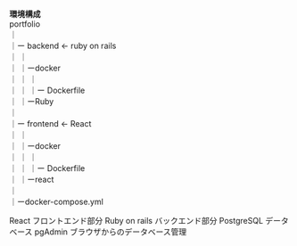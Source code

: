 **環境構成**  
portfolio  
｜  
｜ー backend    <- ruby on rails  
｜  ｜  
｜  ｜ーdocker  
｜  ｜ ｜  
｜  ｜ ｜ー Dockerfile  
｜  ｜ーRuby  
｜  
｜ー frontend   <- React  
｜  ｜  
｜  ｜ーdocker  
｜  ｜ ｜  
｜  ｜ ｜ー Dockerfile  
｜  ｜ーreact    
｜  
｜ーdocker-compose.yml

React          フロントエンド部分
Ruby on rails  バックエンド部分
PostgreSQL     データベース
pgAdmin        ブラウザからのデータベース管理
